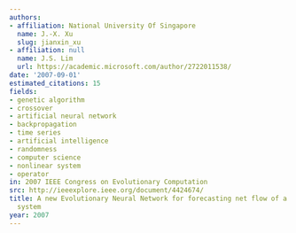 ```yaml
---
authors:
- affiliation: National University Of Singapore
  name: J.-X. Xu
  slug: jianxin_xu
- affiliation: null
  name: J.S. Lim
  url: https://academic.microsoft.com/author/2722011538/
date: '2007-09-01'
estimated_citations: 15
fields:
- genetic algorithm
- crossover
- artificial neural network
- backpropagation
- time series
- artificial intelligence
- randomness
- computer science
- nonlinear system
- operator
in: 2007 IEEE Congress on Evolutionary Computation
src: http://ieeexplore.ieee.org/document/4424674/
title: A new Evolutionary Neural Network for forecasting net flow of a car sharing
  system
year: 2007
---
```

